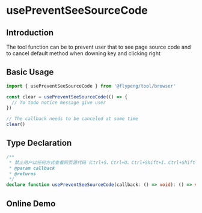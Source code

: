 # usePreventSeeSourceCode

## Introduction

The tool function can be to prevent user that to see page source code and to cancel default method when downing key and clicking right

## Basic Usage

```ts
import { usePreventSeeSourceCode } from '@flypeng/tool/browser'

const clear = usePreventSeeSourceCode(() => {
  // To todo notice message give user
})

// The callback needs to be canceled at some time
clear()
```

## Type Declaration

```ts
/**
 * 禁止用户以任何方式查看网页源代码（Ctrl+S、Ctrl+U、Ctrl+Shift+I、Ctrl+Shift+C、点击 F12 和 点击鼠标右键）
 * @param callback
 * @returns
 */
declare function usePreventSeeSourceCode(callback: () => void): () => void
```

## Online Demo

<preview path="./index.vue" title="usePreventSeeSourceCode" description="It is prevented to see source code and to cancel default method that downing key and clicking right"></preview>
